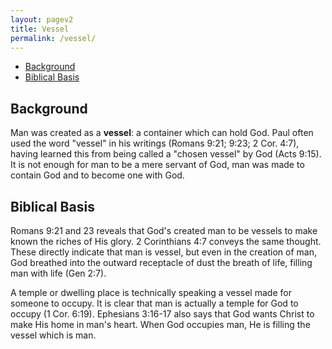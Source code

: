 ```yaml
---
layout: pagev2
title: Vessel
permalink: /vessel/
---
```

- [Background](#background)
- [Biblical Basis](#biblical-basis)

## Background

Man was created as a **vessel**: a container which can hold God. Paul often used the word "vessel" in his writings (Romans 9:21; 9:23; 2 Cor. 4:7), having learned this from being called a "chosen vessel" by God (Acts 9:15). It is not enough for man to be a mere servant of God, man was made to contain God and to become one with God.

## Biblical Basis

Romans 9:21 and 23 reveals that God's created man to be vessels to make known the riches of His glory. 2 Corinthians 4:7 conveys the same thought. These directly indicate that man is vessel, but even in the creation of man, God breathed into the outward receptacle of dust the breath of life, filling man with life (Gen 2:7). 

A temple or dwelling place is technically speaking a vessel made for someone to occupy. It is clear that man is actually a temple for God to occupy (1 Cor. 6:19). Ephesians 3:16-17 also says that God wants Christ to make His home in man's heart. When God occupies man, He is filling the vessel which is man.

